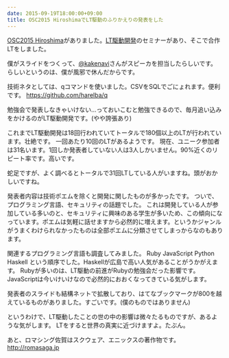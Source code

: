 ```yaml
---
date: 2015-09-19T18:00:00+09:00
title: OSC2015 HiroshimaでLT駆動のふりかえりの発表をした
---
```


[OSC2015 Hiroshima](http://www.ospn.jp/osc2015-hiroshima/)がありました。[LT駆動開発](https://github.com/LTDD/Sessions/wiki/LT駆動開発-ベストセッションズ2-–-LIGHTBAKO)のセミナーがあり、そこで合作LTをしました。

僕がスライドをつくって、[@kakenavi](https://twitter.com/kakenavi)さんがスピーカを担当したらしいです。
らしいというのは、僕が風邪で休んだからです。

<script async class="speakerdeck-embed" data-id="d91b2987db744fcf9ec421fec567feb6" data-ratio="1.33333333333333" src="//speakerdeck.com/assets/embed.js"></script>

技術ネタとしては、qコマンドを使いました。CSVをSQLでごにょれます。便利です。
https://github.com/harelba/q

勉強会で発表しなきゃいけない…っておいこむと勉強できるので、毎月追い込みをかけるのがLT駆動開発です。(やや誇張あり)

これまでLT駆動開発は18回行われていてトータルで180個以上のLTが行われています。壮絶です。
一回あたり10回のLTがあるようです。
現在、ユニーク参加者は31名います。1回しか発表者していない人は3人しかいません。90%近くのリピート率です。高いです。

蛇足ですが、よく調べるとトータルで31回LTしている人がいますね。頭がおかしいですね。

発表者内容は技術ポエムを除くと開発に関したものが多かったです。
ついで、プログラミング言語、セキュリティの話題でした。
これは開発している人が参加している多いのと、セキュリティに興味のある学生が多いため、この傾向になっています。ポエムは気軽に話せますから必然的に増えます。というかジャンルがうまくわけられなかったものは全部ポエムに分類させてしまっからなのもあります。

関連するプログラミング言語も調査してみました。
Ruby JavaScript Python Haskell という順序でした。Haskellが広島で高い人気があることがうかがえます。
Rubyが多いのは、LT駆動の前進がRubyの勉強会だった影響です。JavaScriptは今いけいけなので必然的におおくなってきている気がします。

発表者のスライドも結構ネットで拡散しており、はてなブックマークが800を越えているものがありました。すごいです。(僕のものではありません)

というわけで、LT駆動したことの世の中の影響は微々たるものですが、あるような気がします。
LTをすると世界の真実に近づけますよ。たぶん。

あと、ロマシング佐賀はスクウェア、エニックスの著作物です。
http://romasaga.jp
